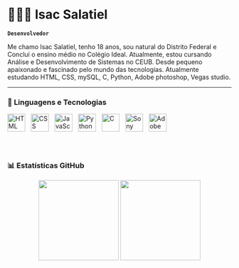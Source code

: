 # 👩🏻‍💻 Isac Salatiel

**`Desenvolvedor `**

Me chamo Isac Salatiel, tenho 18 anos, sou natural do Distrito Federal e Concluí o ensino médio no Colégio Ideal. Atualmente, estou cursando Análise e Desenvolvimento de Sistemas no CEUB. Desde pequeno apaixonado e fascinado pelo mundo das tecnologias. Atualmente estudando HTML, CSS, mySQL, C, Python, Adobe photoshop, Vegas studio. 

---

### 🤖 Linguagens e Tecnologias

<img 
    align="left" 
    alt="HTML" 
    title="HTML" 
    width="40px" 
    style="padding-right: 10px;" 
    src="https://cdn.jsdelivr.net/gh/devicons/devicon/icons/html5/html5-original.svg" 
/>

<img 
    align="left" 
    alt="CSS" 
    title="CSS" 
    width="40px" 
    style="padding-right: 10px;" 
    src="https://cdn.jsdelivr.net/gh/devicons/devicon/icons/css3/css3-original.svg" 
/>

<img 
    align="left" 
    alt="JavaScript" 
    title="JavaScript" 
    width="40px" 
    style="padding-right: 10px;" 
    src="https://cdn.jsdelivr.net/gh/devicons/devicon/icons/javascript/javascript-original.svg" 
/>

<img 
    align="left" 
    alt="Python" 
    title="Python" 
    width="40px" 
    style="padding-right: 10px;" 
    src="https://cdn.jsdelivr.net/gh/devicons/devicon/icons/python/python-original.svg" 
/>

<img 
    align="left" 
    alt="C" 
    title="C" 
    width="40px" 
    style="padding-right: 10px;" 
    src="https://cdn.jsdelivr.net/gh/devicons/devicon/icons/c/c-original.svg" 
/>
<img 
    align="left" 
    alt="Sony Vegas Pro 17" 
    title="Sony Vegas Pro 17" 
    width="40px" 
    style="padding-right: 10px;" 
    src="https://upload.wikimedia.org/wikipedia/commons/thumb/d/d3/Vegas_Pro_17_icon.png/512px-Vegas_Pro_17_icon.png" 
/>


<img 
    align="left" 
    alt="Adobe Photoshop" 
    title="Adobe Photoshop" 
    width="40px" 
    style="padding-right: 10px;" 
    src="https://upload.wikimedia.org/wikipedia/commons/a/af/Adobe_Photoshop_CC_icon.svg" 
/>

<br/><br/><br/>

<br/>

### 📊 Estatísticas GitHub

<div align="center">
  <img height="180em" src="https://github-readme-stats.vercel.app/api?username=Zackzinzz07&show_icons=true&theme=tokyonight&include_all_commits=true&count_private=true"/>
  <img height="180em" src="https://github-readme-stats.vercel.app/api/top-langs/?username=Zackzinzz07&layout=compact&langs_count=7&theme=tokyonight"/>
</div>

